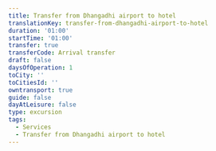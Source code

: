 ```yaml
---
title: Transfer from Dhangadhi airport to hotel
translationKey: transfer-from-dhangadhi-airport-to-hotel
duration: '01:00'
startTime: '01:00'
transfer: true
transferCode: Arrival transfer
draft: false
daysOfOperation: 1
toCity: ''
toCitiesId: ''
owntransport: true
guide: false
dayAtLeisure: false
type: excursion
tags:
  - Services
  - Transfer from Dhangadhi airport to hotel
---
```


